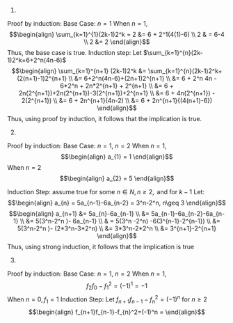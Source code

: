 1.
Proof by induction:
Base Case: $n = 1$
When $n=1$, 
$$\begin{align}
\sum_{k=1}^{1}(2k-1)2^k = 2 &=  6 + 2^1(4(1)-6) \\
2 & =  6-4 \\
2 &= 2
\end{align}$$
Thus, the base case is true.
Induction step: 
Let $\sum_{k=1}^{n}(2k-1)2^k=6+2^n(4n-6)$
$$\begin{align}
\sum_{k=1}^{n+1} (2k-1)2^k &= \sum_{k=1}^{n}(2k-1)2^k+(2(n+1)-1)2^{n+1} \\
&= 6+2^n(4n-6)+(2n+1)2^{n+1} \\
&= 6 + 2^n 4n - 6*2^n + 2n*2^{n+1} + 2^{n+1} \\
&= 6 + 2n(2^{n+1})+2n(2^{n+1})-3(2^{n+1})+2^{n+1} \\
&= 6 + 4n(2^{n+1}) - 2(2^{n+1}) \\
&= 6 + 2n^{n+1}(4n-2) \\
&= 6 + 2n^{n+1}{(4(n+1)-6})
\end{align}$$
Thus, using proof by induction, it follows that the implication is true.

2.
Proof by induction:
Base Case: $n = 1$, $n = 2$
When $n = 1$,
$$\begin{align}
a_{1} = 1
\end{align}$$
When $n = 2$
$$\begin{align}
a_{2} = 5
\end{align}$$

Induction Step: assume true for some $n \in N, n \geq2,  \text{ and for } k-1$
Let:
$$\begin{align}
a_{n} = 5a_{n-1}-6a_{n-2} = 3^n-2^n, n\geq 3
\end{align}$$
$$\begin{align}
a_{n+1} &= 5a_{n}-6a_{n-1} \\
&= 5a_{n-1}-6a_{n-2}-6a_{n-1} \\
&= 5(3^n-2^n )- 6a_{n-1} \\
& = 5(3^n -2^n) -6(3^{n-1}-2^{n-1}) \\
&= 5(3^n-2^n )- (2*3^n-3*2^n) \\
&= 3*3^n-2*2^n \\
&= 3^{n+1}-2^{n+1}
\end{align}$$
Thus, using strong induction, it follows that the implication is true

3.
Proof by induction:
Base Case: $n = 1$, $n = 2$
When $n=1$, $$f_{2}f_{0}-f_{1}^2=(-1)^1=-1$$
When $n =0, f_{1}=1$
Induction Step:
Let $f_{n+1}f_{n-1}-f^2_{n}=(-1)^n$ for $n \geq 2$
$$\begin{align}
f_{n+1}f_{n-1}-f_{n}^2=(-1)^n = 
\end{align}$$
